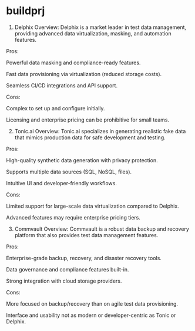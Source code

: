 # buildprj

1. Delphix
Overview:
Delphix is a market leader in test data management, providing advanced data virtualization, masking, and automation features.

Pros:

Powerful data masking and compliance-ready features.

Fast data provisioning via virtualization (reduced storage costs).

Seamless CI/CD integrations and API support.

Cons:

Complex to set up and configure initially.

Licensing and enterprise pricing can be prohibitive for small teams.


2. Tonic.ai
Overview:
Tonic.ai specializes in generating realistic fake data that mimics production data for safe development and testing.

Pros:

High-quality synthetic data generation with privacy protection.

Supports multiple data sources (SQL, NoSQL, files).

Intuitive UI and developer-friendly workflows.

Cons:

Limited support for large-scale data virtualization compared to Delphix.

Advanced features may require enterprise pricing tiers.


3. Commvault
Overview:
Commvault is a robust data backup and recovery platform that also provides test data management features.

Pros:

Enterprise-grade backup, recovery, and disaster recovery tools.

Data governance and compliance features built-in.

Strong integration with cloud storage providers.

Cons:

More focused on backup/recovery than on agile test data provisioning.

Interface and usability not as modern or developer-centric as Tonic or Delphix.
